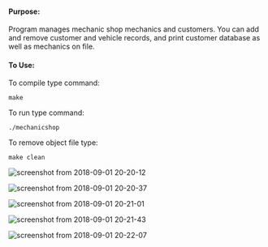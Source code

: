 #### Purpose:
Program manages mechanic shop mechanics and customers. You can add and remove customer and vehicle records, and print customer database as well as mechanics on file.

#### To Use:
To compile type command:

 `make`


To run type command:

 `./mechanicshop`


To remove object file type:

 `make clean`
 
 ![screenshot from 2018-09-01 20-20-12](https://user-images.githubusercontent.com/15314851/44951070-f6a89100-ae27-11e8-8ed3-a9dccd31e57e.png)

![screenshot from 2018-09-01 20-20-37](https://user-images.githubusercontent.com/15314851/44951071-02945300-ae28-11e8-9c0c-e9281ee7842f.png)

![screenshot from 2018-09-01 20-21-01](https://user-images.githubusercontent.com/15314851/44951074-12139c00-ae28-11e8-9206-c9e61bbc1485.png)

![screenshot from 2018-09-01 20-21-43](https://user-images.githubusercontent.com/15314851/44951075-18a21380-ae28-11e8-9c22-a6ce98cc1d81.png)

![screenshot from 2018-09-01 20-22-07](https://user-images.githubusercontent.com/15314851/44951077-1fc92180-ae28-11e8-8219-f6cf95e92dde.png)

